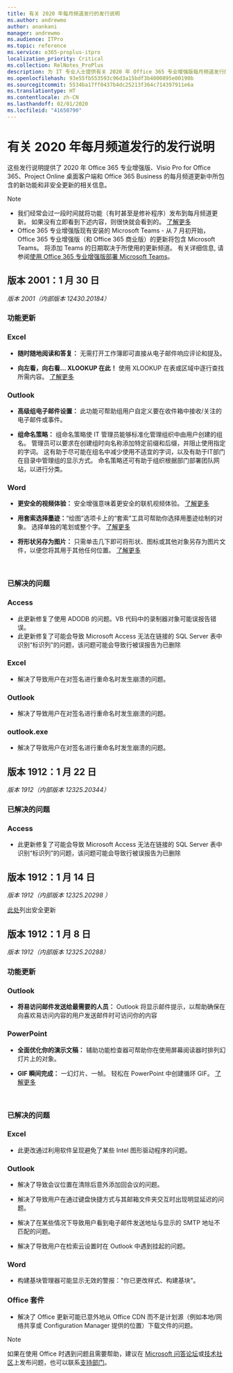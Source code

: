 ```yaml
---
title: 有关 2020 年每月频道发行的发行说明
ms.author: andrewmo
author: anankani
manager: andrewmo
ms.audience: ITPro
ms.topic: reference
ms.service: o365-proplus-itpro
localization_priority: Critical
ms.collection: RelNotes_ProPlus
description: 为 IT 专业人士提供有关 2020 年 Office 365 专业增强版每月频道发行的发行说明
ms.openlocfilehash: 93e55fb553593c96d3a15bdf3b4000895e00190b
ms.sourcegitcommit: 5534ba17ff0437b4dc25213f364c714397911e6a
ms.translationtype: HT
ms.contentlocale: zh-CN
ms.lasthandoff: 02/01/2020
ms.locfileid: "41650790"
---
```

# <a name="release-notes-for-monthly-channel-releases-in-2020"></a>有关 2020 年每月频道发行的发行说明

这些发行说明提供了 2020 年 Office 365 专业增强版、Visio Pro for Office 365、Project Online 桌面客户端和 Office 365 Business 的每月频道更新中所包含的新功能和非安全更新的相关信息。

 > [!NOTE]
>
>- 我们经常会过一段时间就将功能（有时甚至是修补程序）发布到每月频道更新。  如果没有立即看到下述内容，则很快就会看到的。 [了解更多](https://support.office.com/article/when-do-i-get-the-newest-features-in-for-office-365-da36192c-58b9-4bc9-8d51-bb6eed468516)
>- Office 365 专业增强版现有安装的 Microsoft Teams - 从 7 月初开始，Office 365 专业增强版（和 Office 365 商业版）的更新将包含 Microsoft Teams。  将添加 Teams 的日期取决于所使用的更新频道。 有关详细信息, 请参阅[使用 Office 365 专业增强版部署 Microsoft Teams](https://docs.microsoft.com/deployoffice/teams-install)。

## <a name="version-2001-january-30"></a>版本 2001：1 月 30 日
*版本 2001（内部版本 12430.20184）*

[//]: # (请勿移除功能详细信息内容开头)

### <a name="feature-updates"></a>功能更新
### <a name="excel"></a>Excel

- **随时随地阅读和答复：** 无需打开工作簿即可直接从电子邮件响应评论和提及。

- **向左看，向右看… XLOOKUP 在此！** 使用 XLOOKUP 在表或区域中逐行查找所需内容。 [了解更多](https://support.office.com/article/b7fd680e-6d10-43e6-84f9-88eae8bf5929)

### <a name="outlook"></a>Outlook

- **高级组电子邮件设置：** 此功能可帮助组用户自定义要在收件箱中接收/关注的电子邮件或事件。

- **组命名策略：** 组命名策略使 IT 管理员能够标准化管理组织中由用户创建的组名。 管理员可以要求在创建组时向名称添加特定前缀和后缀，并阻止使用指定的字词。 这有助于尽可能在组名中减少使用不适宜的字词，以及有助于IT部门在目录中管理组的显示方式。 命名策略还可有助于组织根据部门部署团队网站，以进行分类。

### <a name="word"></a>Word

- **更安全的视频体验：** 安全增强意味着更安全的联机视频体验。 [了解更多](https://support.office.com/article/bf11b812-0243-4f53-a1f9-432fbf7ace2c)

- **用套索选择墨迹：**“绘图”选项卡上的“套索”工具可帮助你选择用墨迹绘制的对象。 选择单独的笔划或整个字。 [了解更多](https://support.office.com/article/6d76c674-7f4b-414d-b67f-b3ffef6ccf53)

- **将形状另存为图片：** 只需单击几下即可将形状、图标或其他对象另存为图片文件，以便您将其用于其他任何位置。 [了解更多](https://support.office.com/article/3c4f9ca4-945a-4c33-af91-d10e4e3ea715)




[//]: # (请勿移除功能详细信息内容结尾)

<br/>

[//]: # (请勿移除错误详细信息内容开头)

### <a name="resolved-issues"></a>已解决的问题
### <a name="access"></a>Access

- <div><span style="display:inline !important;">此更新修复了使用 ADODB 的问题。VB 代码中的录制器对象可能误报告错误。&nbsp;</span><br></div>


- <div style="box-sizing:border-box;"><span style="box-sizing:border-box;"><span style="background-color:rgba(255, 255, 255, 1);box-sizing:border-box;display:inline;">此更新修复了可能会导致 Microsoft Access 无法在链接的 SQL Server 表中识别“标识列”的问题，该问题可能会导致行被误报告为已删除</span></span></div>


### <a name="excel"></a>Excel

- <div>解决了导致用户在对签名进行重命名时发生崩溃的问题。</div>


### <a name="outlook"></a>Outlook

- <div>解决了导致用户在对签名进行重命名时发生崩溃的问题。</div>


### <a name="outlookexe"></a>outlook.exe

- <div>解决了导致用户在对签名进行重命名时发生崩溃的问题。</div>



[//]: # (请勿移除错误详细信息内容结尾)

## <a name="version-1912-january-22"></a>版本 1912：1 月 22 日
*版本 1912（内部版本 12325.20344）*

[//]: # (请勿移除错误详细信息内容开头)

### <a name="resolved-issues"></a>已解决的问题
### <a name="access"></a>Access

- <div>此更新修复了可能会导致 Microsoft Access 无法在链接的 SQL Server 表中识别“标识列”的问题，该问题可能会导致行被误报告为已删除</div>



[//]: # (请勿移除错误详细信息内容结尾)

## <a name="version-1912-january-14"></a>版本 1912：1 月 14 日
*版本 1912（内部版本 12325.20298 ）*

[此处](https://docs.microsoft.com/officeupdates/office365-proplus-security-updates)列出安全更新

## <a name="version-1912-january-08"></a>版本 1912：1 月 8 日
*版本 1912（内部版本 12325.20288）*

[//]: # (请勿移除功能详细信息内容开头)

### <a name="feature-updates"></a>功能更新

### <a name="outlook"></a>Outlook

- **将易访问邮件发送给最需要的人员：** Outlook 将显示邮件提示，以帮助确保在向喜欢易访问内容的用户发送邮件时可访问你的内容

### <a name="powerpoint"></a>PowerPoint

- **全面优化你的演示文稿：** 辅助功能检查器可帮助你在使用屏幕阅读器时排列幻灯片上的对象。

- **GIF 瞬间完成：** 一幻灯片、一帧。 轻松在 PowerPoint 中创建循环 GIF。 [了解更多](https://support.office.com/zh-CN/article/a598753e-92de-4f1b-8393-714db4d334b4)

[//]: # (请勿移除功能详细信息内容结尾)

<br/>

[//]: # (请勿移除错误详细信息内容开头)

### <a name="resolved-issues"></a>已解决的问题
### <a name="excel"></a>Excel

- 此更改通过利用软件呈现避免了某些 Intel 图形驱动程序的问题。

### <a name="outlook"></a>Outlook

- 解决了导致会议位置在清除后意外添加回会议的问题。

- 解决了导致用户在通过键盘快捷方式与其邮箱文件夹交互时出现明显延迟的问题。

- 解决了在某些情况下导致用户看到电子邮件发送地址与显示的 SMTP 地址不匹配的问题。

- 解决了导致用户在检索云设置时在 Outlook 中遇到挂起的问题。

### <a name="word"></a>Word

- 构建基块管理器可能显示无效的警报：&quot;你已更改样式、构建基块&quot;。

### <a name="office-suite"></a>Office 套件

- 解决了 Office 更新可能已意外地从 Office CDN 而不是计划源（例如本地/网络共享或 Configuration Manager 提供的位置）下载文件的问题。

[//]: # (请勿移除错误详细信息内容结尾)

> [!NOTE]
> 如果在使用 Office 时遇到问题且需要帮助，建议在 [Microsoft 问答论坛](https://answers.microsoft.com/)或[技术社区](https://techcommunity.microsoft.com/)上发布问题，也可以联系[支持部门](https://support.microsoft.com/contactus)。
